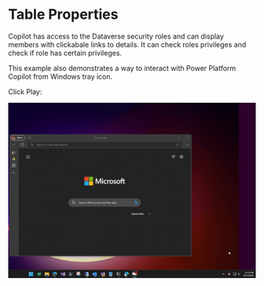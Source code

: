 # Table Properties

Copilot has access to the Dataverse security roles and can display members with clickabale links to details. It can check roles privileges and check if role has certain privileges. 

This example also demonstrates a way to interact with Power Platform Copilot from Windows tray icon.

Click Play:

![Table Properties](assets/images/roles.gif)
